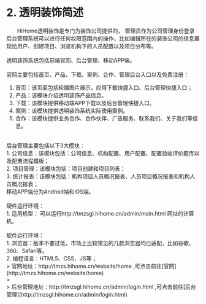 # 2. 透明装饰简述

&#8194;&#8194;&#8194;&#8194;HiHome透明装饰是专门为装饰公司提供的， 管理员作为公司管理身份登录后台管理系统可以进行任何权限范围内的操作，比如编辑所在的装饰公司的信息展现给用户、创建项目、浏览机构下的人员配置以及项目分布等。<br/>
<br/>
透明装饰系统包括前端官网、后台管理、移动APP端。<br/>
<br/>
官网主要包括首页、产品、下载、案例、合作、管理后台入口以及免费注册：<br/>
1. 首页：该页面包括轮播图片展示，应用下载快捷入口、后台管理快捷入口；<br/>
2. 产品：该模块介绍透明装饰产品信息。<br/>
3. 下载：该模块提供移动端APP下载以及后台管理快捷入口。<br/>
4. 案例：该模块提供透明装饰系统实际使用案例。<br/>
5. 合作：该模块提供业务合作、合作伙伴、广告服务、联系我们、关于我们等信息。<br/>
<br/>
后台管理主要包括以下3大模块：<br/>
1. 公司信息：该模块包括：公司信息、机构配置、用户配置、配置验收评价题库以及配置流程模板；<br/>
2. 项目管理：该模块包括：项目创建和项目列表； <br/>
3. 统计报表：该模块包括：机构项目人员概况报表、人员项目概况报表和机构人员概况报表；<br/>
移动APP端分为Android端和iOS端。<br/>
<br/>
硬件运行环境：<br/>
1. 适用机型： 可以运行http://tmzsgl.hihome.cn/admin/main.html 网址的计算机。<br/>
<br/>
软件运行环境：<br/>
1. 浏览器：版本不要过低，市场上比较常见的几款浏览器均已适配，比如谷歌、360、Safari等。 <br/>
2. 编程语言：HTML5、CSS、JS等；<br/>
> 官网地址：http://tmzs.hihome.cn/website/home ,可点击前往[官网](http://tmzs.hihome.cn/website/home)<br/>
> <br/>
> 后台管理地址：http://tmzsgl.hihome.cn/admin/login.html ,可点击前往[后台管理](http://tmzsgl.hihome.cn/admin/login.html)<br/>